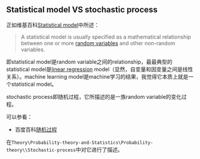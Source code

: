 ## Statistical model VS stochastic process

正如维基百科[Statistical model](https://en.wikipedia.org/wiki/Statistical_model)中所述：

> A statistical model is usually specified as a mathematical relationship between one or more [random variables](https://en.wikipedia.org/wiki/Random_variables) and other non-random variables.

即statistical model是random variable之间的relationship，最最典型的statistical model是[linear regression](https://en.wikipedia.org/wiki/Linear_regression) model（显然，自变量和因变量之间是线性关系）。machine learning model是machine学习的结果，我觉得它本质上就是一个statistical model。

stochastic process即随机过程，它所描述的是一族random variable的变化过程。

可以参看：

- 百度百科[随机过程](https://baike.baidu.com/item/%E9%9A%8F%E6%9C%BA%E8%BF%87%E7%A8%8B/368895?fr=aladdin)

 在`Theory\Probability-theory-and-Statistics\Probability-theory\\Stochastic-process`中对它进行了描述。





